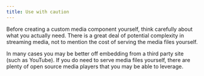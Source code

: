 ```yaml
---
title: Use with caution
---
```


Before creating a custom media component yourself, think carefully about what you actually need. There is a great deal of potential complexity in streaming media, not to mention the cost of serving the media files yourself. 

In many cases you may be better off embedding from a third party site (such as YouTube). If you do need to serve media files yourself, there are plenty of open source media players that you may be able to leverage.
